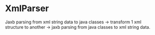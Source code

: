 # XmlParser

Jaxb parsing from xml string data to java classes -> transform 1 xml structure to another -> jaxb parsing from java classes to xml string data.
